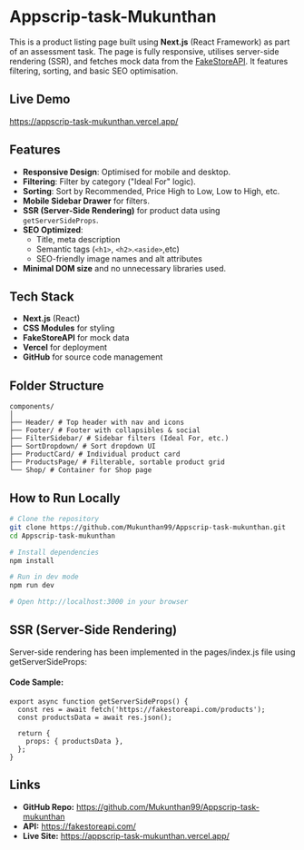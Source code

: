 # Appscrip-task-Mukunthan

This is a product listing page built using **Next.js** (React Framework) as part of an assessment task. The page is fully responsive, utilises server-side rendering (SSR), and fetches mock data from the [FakeStoreAPI](https://fakestoreapi.com/). It features filtering, sorting, and basic SEO optimisation.

## Live Demo

https://appscrip-task-mukunthan.vercel.app/

## Features

- **Responsive Design**: Optimised for mobile and desktop.
- **Filtering**: Filter by category ("Ideal For" logic).
- **Sorting**: Sort by Recommended, Price High to Low, Low to High, etc.
- **Mobile Sidebar Drawer** for filters.
- **SSR (Server-Side Rendering)** for product data using `getServerSideProps`.
- **SEO Optimized**:
  - Title, meta description
  - Semantic tags (`<h1>`, `<h2>`.`<aside>`,etc)
  - SEO-friendly image names and alt attributes
- **Minimal DOM size** and no unnecessary libraries used.

## Tech Stack

- **Next.js** (React)
- **CSS Modules** for styling
- **FakeStoreAPI** for mock data
- **Vercel** for deployment
- **GitHub** for source code management

## Folder Structure

```
components/
│
├── Header/ # Top header with nav and icons
├── Footer/ # Footer with collapsibles & social
├── FilterSidebar/ # Sidebar filters (Ideal For, etc.)
├── SortDropdown/ # Sort dropdown UI
├── ProductCard/ # Individual product card
├── ProductsPage/ # Filterable, sortable product grid
└── Shop/ # Container for Shop page
```

## How to Run Locally

```bash
# Clone the repository
git clone https://github.com/Mukunthan99/Appscrip-task-mukunthan.git
cd Appscrip-task-mukunthan

# Install dependencies
npm install

# Run in dev mode
npm run dev

# Open http://localhost:3000 in your browser
```

##  SSR (Server-Side Rendering)
Server-side rendering has been implemented in the pages/index.js file using getServerSideProps:
#### Code Sample:
```
export async function getServerSideProps() {
  const res = await fetch('https://fakestoreapi.com/products');
  const productsData = await res.json();

  return {
    props: { productsData },
  };
}
```

## Links
- **GitHub Repo:** https://github.com/Mukunthan99/Appscrip-task-mukunthan
- **API:** https://fakestoreapi.com/
- **Live Site:** https://appscrip-task-mukunthan.vercel.app/





